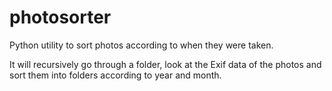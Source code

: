 # photosorter
Python utility to sort photos according to when they were taken.

It will recursively go through a folder, look at the Exif data of the photos and sort them into folders
according to year and month.